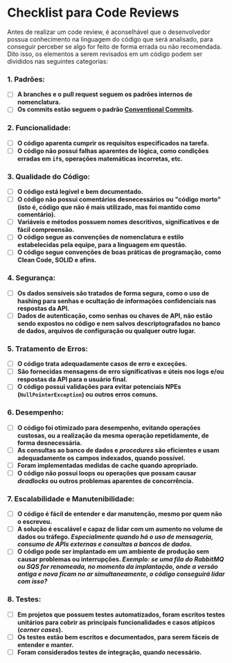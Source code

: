 # Checklist para Code Reviews <!-- {docsify-ignore-all} -->

Antes de realizar um code review, é aconselhável que o desenvolvedor possua conhecimento na linguagem do código que será
analisado, para conseguir perceber se algo for feito de forma errada ou não recomendada. Dito isso, os elementos a serem
revisados em um código podem ser divididos nas seguintes categorias:

### 1. Padrões:

- [ ]  **A branches e o pull request seguem os padrões internos de nomenclatura.**
- [ ]  **Os commits estão seguem o padrão [Conventional Commits](https://www.conventionalcommits.org/en/v1.0.0/).**

### 2. Funcionalidade:

- [ ]  **O código aparenta cumprir os requisitos especificados na tarefa.**
- [ ]  **O código não possui falhas aparentes de lógica, como condições erradas em `if`s, operações matemáticas
  incorretas, etc.**

### 3. Qualidade do Código:

- [ ]  **O código está legível e bem documentado.**
- [ ]  **O código não possui comentários desnecessários ou "código morto" (isto é, código que não é mais utilizado, mas
  foi mantido como comentário).**
- [ ]  **Variáveis e métodos possuem nomes descritivos, significativos e de fácil compreensão.**
- [ ]  **O código segue as convenções de nomenclatura e estilo estabelecidas pela equipe, para a linguagem em questão.**
- [ ]  **O código segue convenções de boas práticas de programação, como Clean Code, SOLID e afins.**

### 4. Segurança:

- [ ]  **Os dados sensíveis são tratados de forma segura, como o uso de hashing para senhas e ocultação de informações
  confidenciais nas respostas da API.**
- [ ]  **Dados de autenticação, como senhas ou chaves de API, não estão sendo expostos no código e nem salvos
  descriptografados no banco de dados, arquivos de configuração ou qualquer outro lugar.**

### 5. Tratamento de Erros:

- [ ]  **O código trata adequadamente casos de erro e exceções.**
- [ ]  **São fornecidas mensagens de erro significativas e úteis nos logs e/ou respostas da API para o usuário final.**
- [ ]  **O código possui validações para evitar potenciais NPEs (`NullPointerException`) ou outros erros comuns.**

### 6. Desempenho:

- [ ]  **O código foi otimizado para desempenho, evitando operações custosas, ou a realização da mesma operação
  repetidamente, de forma desnecessária.**
- [ ]  **As consultas ao banco de dados e _procedures_ são eficientes e usam adequadamente os campos indexados, quando
  possível.**
- [ ]  **Foram implementadas medidas de cache quando apropriado.**
- [ ]  **O código não possui loops ou operações que possam causar _deadlocks_ ou outros problemas aparentes de
  concorrência.**

### 7. Escalabilidade e Manutenibilidade:

- [ ] **O código é fácil de entender e dar manutenção, mesmo por quem não o escreveu.**
- [ ]  **A solução é escalável e capaz de lidar com um aumento no volume de dados ou tráfego. _Especialmente quando há o
  uso de mensageria, consumo de APIs externas e consultas a bancos de dados._**
- [ ]  **O código pode ser implantado em um ambiente de produção sem causar problemas ou interrupções. _Exemplo: se uma
  fila do RabbitMQ ou SQS for renomeada, no momento da implantação, onde a versão antiga e nova ficam no ar
  simultaneamente, o código conseguirá lidar com isso?_**

### 8. Testes:

- [ ]  **Em projetos que possuem testes automatizados, foram escritos testes unitários para cobrir as principais
  funcionalidades e casos atípicos (_corner cases_).**
- [ ]  **Os testes estão bem escritos e documentados, para serem fáceis de entender e manter.**
- [ ] **Foram considerados testes de integração, quando necessário.**
